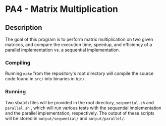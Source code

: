 # PA4 - Matrix Multiplication

## Description
The goal of this program is to perform matrix multiplication on two given matrices,
and compare the execution time, speedup, and efficiency of a parallel implementation
vs. a sequential implementation.

### Compiling
Running `make` from the repository's root directory will compile the source code
found in `src/` into binaries in `bin/`.

### Running
Two sbatch files will be provided in the root directory, `sequential.sh` and `parallel.sh`
, which will run various tests with the sequential implementation and the parallel
implementation, respectively. The output of these scripts will be stored in `output/sequential/`
and `output/parallel/`.

